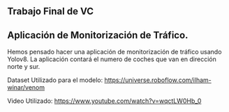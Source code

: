 ## Trabajo Final de VC

## Aplicación de Monitorización de Tráfico.

Hemos pensado hacer una aplicación de monitorización de tráfico usando Yolov8. La aplicación contará el numero de coches que van en dirección norte y sur.

Dataset Utilizado para el modelo: https://universe.roboflow.com/ilham-winar/venom

Video Utilizado: https://www.youtube.com/watch?v=wqctLW0Hb_0
